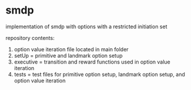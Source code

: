 # smdp
implementation of smdp with options with a restricted initiation set

repository contents:
  1. option value iteration file located in main folder
  2. setUp = primitive and landmark option setup 
  3. executive = transition and reward functions used in option value iteration
  4. tests = test files for primitive option setup, landmark option setup, and option value iteration
